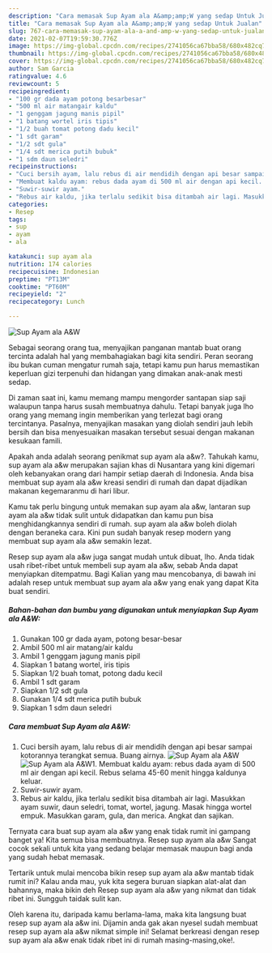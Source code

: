 ```yaml
---
description: "Cara memasak Sup Ayam ala A&amp;amp;W yang sedap Untuk Jualan"
title: "Cara memasak Sup Ayam ala A&amp;amp;W yang sedap Untuk Jualan"
slug: 767-cara-memasak-sup-ayam-ala-a-and-amp-w-yang-sedap-untuk-jualan
date: 2021-02-07T19:59:30.776Z
image: https://img-global.cpcdn.com/recipes/2741056ca67bba58/680x482cq70/sup-ayam-ala-aw-foto-resep-utama.jpg
thumbnail: https://img-global.cpcdn.com/recipes/2741056ca67bba58/680x482cq70/sup-ayam-ala-aw-foto-resep-utama.jpg
cover: https://img-global.cpcdn.com/recipes/2741056ca67bba58/680x482cq70/sup-ayam-ala-aw-foto-resep-utama.jpg
author: Sam Garcia
ratingvalue: 4.6
reviewcount: 5
recipeingredient:
- "100 gr dada ayam potong besarbesar"
- "500 ml air matangair kaldu"
- "1 genggam jagung manis pipil"
- "1 batang wortel iris tipis"
- "1/2 buah tomat potong dadu kecil"
- "1 sdt garam"
- "1/2 sdt gula"
- "1/4 sdt merica putih bubuk"
- "1 sdm daun seledri"
recipeinstructions:
- "Cuci bersih ayam, lalu rebus di air mendidih dengan api besar sampai kotorannya terangkat semua. Buang airnya."
- "Membuat kaldu ayam: rebus dada ayam di 500 ml air dengan api kecil. Rebus selama 45-60 menit hingga kaldunya keluar."
- "Suwir-suwir ayam."
- "Rebus air kaldu, jika terlalu sedikit bisa ditambah air lagi. Masukkan ayam suwir, daun seledri, tomat, wortel, jagung. Masak hingga wortel empuk. Masukkan garam, gula, dan merica. Angkat dan sajikan."
categories:
- Resep
tags:
- sup
- ayam
- ala

katakunci: sup ayam ala 
nutrition: 174 calories
recipecuisine: Indonesian
preptime: "PT13M"
cooktime: "PT60M"
recipeyield: "2"
recipecategory: Lunch

---
```



![Sup Ayam ala A&amp;W](https://img-global.cpcdn.com/recipes/2741056ca67bba58/680x482cq70/sup-ayam-ala-aw-foto-resep-utama.jpg)

Sebagai seorang orang tua, menyajikan panganan mantab buat orang tercinta adalah hal yang membahagiakan bagi kita sendiri. Peran seorang ibu bukan cuman mengatur rumah saja, tetapi kamu pun harus memastikan keperluan gizi terpenuhi dan hidangan yang dimakan anak-anak mesti sedap.

Di zaman  saat ini, kamu memang mampu mengorder santapan siap saji walaupun tanpa harus susah membuatnya dahulu. Tetapi banyak juga lho orang yang memang ingin memberikan yang terlezat bagi orang tercintanya. Pasalnya, menyajikan masakan yang diolah sendiri jauh lebih bersih dan bisa menyesuaikan masakan tersebut sesuai dengan makanan kesukaan famili. 



Apakah anda adalah seorang penikmat sup ayam ala a&amp;w?. Tahukah kamu, sup ayam ala a&amp;w merupakan sajian khas di Nusantara yang kini digemari oleh kebanyakan orang dari hampir setiap daerah di Indonesia. Anda bisa membuat sup ayam ala a&amp;w kreasi sendiri di rumah dan dapat dijadikan makanan kegemaranmu di hari libur.

Kamu tak perlu bingung untuk memakan sup ayam ala a&amp;w, lantaran sup ayam ala a&amp;w tidak sulit untuk didapatkan dan kamu pun bisa menghidangkannya sendiri di rumah. sup ayam ala a&amp;w boleh diolah dengan beraneka cara. Kini pun sudah banyak resep modern yang membuat sup ayam ala a&amp;w semakin lezat.

Resep sup ayam ala a&amp;w juga sangat mudah untuk dibuat, lho. Anda tidak usah ribet-ribet untuk membeli sup ayam ala a&amp;w, sebab Anda dapat menyiapkan ditempatmu. Bagi Kalian yang mau mencobanya, di bawah ini adalah resep untuk membuat sup ayam ala a&amp;w yang enak yang dapat Kita buat sendiri.

<!--inarticleads1-->

##### Bahan-bahan dan bumbu yang digunakan untuk menyiapkan Sup Ayam ala A&amp;W:

1. Gunakan 100 gr dada ayam, potong besar-besar
1. Ambil 500 ml air matang/air kaldu
1. Ambil 1 genggam jagung manis pipil
1. Siapkan 1 batang wortel, iris tipis
1. Siapkan 1/2 buah tomat, potong dadu kecil
1. Ambil 1 sdt garam
1. Siapkan 1/2 sdt gula
1. Gunakan 1/4 sdt merica putih bubuk
1. Siapkan 1 sdm daun seledri




<!--inarticleads2-->

##### Cara membuat Sup Ayam ala A&amp;W:

1. Cuci bersih ayam, lalu rebus di air mendidih dengan api besar sampai kotorannya terangkat semua. Buang airnya.
<img src="https://img-global.cpcdn.com/steps/c30bbcd5624827fc/160x128cq70/sup-ayam-ala-aw-langkah-memasak-1-foto.jpg" alt="Sup Ayam ala A&amp;W"><img src="https://img-global.cpcdn.com/steps/02094d461999648a/160x128cq70/sup-ayam-ala-aw-langkah-memasak-1-foto.jpg" alt="Sup Ayam ala A&amp;W">1. Membuat kaldu ayam: rebus dada ayam di 500 ml air dengan api kecil. Rebus selama 45-60 menit hingga kaldunya keluar.
1. Suwir-suwir ayam.
1. Rebus air kaldu, jika terlalu sedikit bisa ditambah air lagi. Masukkan ayam suwir, daun seledri, tomat, wortel, jagung. Masak hingga wortel empuk. Masukkan garam, gula, dan merica. Angkat dan sajikan.




Ternyata cara buat sup ayam ala a&amp;w yang enak tidak rumit ini gampang banget ya! Kita semua bisa membuatnya. Resep sup ayam ala a&amp;w Sangat cocok sekali untuk kita yang sedang belajar memasak maupun bagi anda yang sudah hebat memasak.

Tertarik untuk mulai mencoba bikin resep sup ayam ala a&amp;w mantab tidak rumit ini? Kalau anda mau, yuk kita segera buruan siapkan alat-alat dan bahannya, maka bikin deh Resep sup ayam ala a&amp;w yang nikmat dan tidak ribet ini. Sungguh taidak sulit kan. 

Oleh karena itu, daripada kamu berlama-lama, maka kita langsung buat resep sup ayam ala a&amp;w ini. Dijamin anda gak akan nyesel sudah membuat resep sup ayam ala a&amp;w nikmat simple ini! Selamat berkreasi dengan resep sup ayam ala a&amp;w enak tidak ribet ini di rumah masing-masing,oke!.

